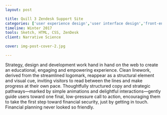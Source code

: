 ```yaml
---
layout: post

title: Quill 3 Zendesk Support Site
categories: ['user experience design','user interface design','front-end development','featured']
timeline: Winter 2017
tools: Sketch, HTML, CSS, ZenDesk
client: Narrative Science

cover: img-post-cover-2.jpg

---
```


<p>Strategy, design and development work hand in hand on the web to create an educational, engaging and empowering experience. Clean linework, derived from the streamlined logomark, reappear as a structural element and visual cue, inviting visitors to read between the lines and make progress at their own pace. Thoughtfully structured copy and strategic pathways—marked by simple animations and delightful interactions—gently guide users toward one final, low-pressure call to action, encouraging them to take the first step toward financial security, just by getting in touch. Financial planning never looked so friendly.</p>
